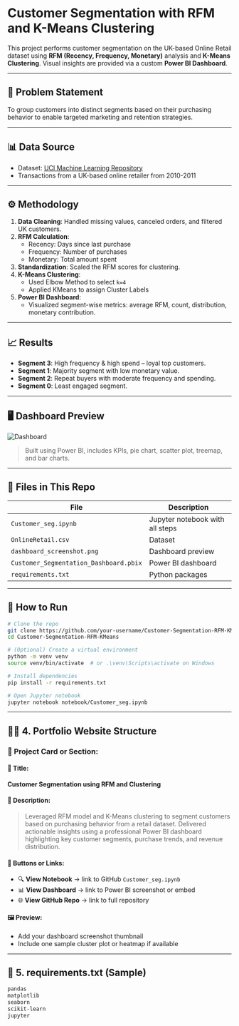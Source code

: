 # Customer Segmentation with RFM and K-Means Clustering

This project performs customer segmentation on the UK-based Online Retail dataset using **RFM (Recency, Frequency, Monetary)** analysis and **K-Means Clustering**. Visual insights are provided via a custom **Power BI Dashboard**.

---

## 📌 Problem Statement
To group customers into distinct segments based on their purchasing behavior to enable targeted marketing and retention strategies.

---

## 📊 Data Source
- Dataset: [UCI Machine Learning Repository](https://archive.ics.uci.edu/ml/datasets/Online+Retail)
- Transactions from a UK-based online retailer from 2010-2011

---

## ⚙️ Methodology

1. **Data Cleaning**: Handled missing values, canceled orders, and filtered UK customers.
2. **RFM Calculation**:
   - Recency: Days since last purchase
   - Frequency: Number of purchases
   - Monetary: Total amount spent
3. **Standardization**: Scaled the RFM scores for clustering.
4. **K-Means Clustering**:
   - Used Elbow Method to select `k=4`
   - Applied KMeans to assign Cluster Labels
5. **Power BI Dashboard**:
   - Visualized segment-wise metrics: average RFM, count, distribution, monetary contribution.

---

## 📈 Results

- **Segment 3**: High frequency & high spend – loyal top customers.
- **Segment 1**: Majority segment with low monetary value.
- **Segment 2**: Repeat buyers with moderate frequency and spending.
- **Segment 0**: Least engaged segment.

---

## 🖥️ Dashboard Preview

![Dashboard](powerbi_dashboard/dashboard_screenshot.png)

> Built using Power BI, includes KPIs, pie chart, scatter plot, treemap, and bar charts.

---

## 📁 Files in This Repo

| File | Description |
|------|-------------|
| `Customer_seg.ipynb` | Jupyter notebook with all steps |
| `OnlineRetail.csv` | Dataset |
| `dashboard_screenshot.png` | Dashboard preview |
| `Customer_Segmentation_Dashboard.pbix` | Power BI dashboard |
| `requirements.txt` | Python packages |

---

## 🚀 How to Run

```bash
# Clone the repo
git clone https://github.com/your-username/Customer-Segmentation-RFM-KMeans.git
cd Customer-Segmentation-RFM-KMeans

# (Optional) Create a virtual environment
python -m venv venv
source venv/bin/activate  # or .\venv\Scripts\activate on Windows

# Install dependencies
pip install -r requirements.txt

# Open Jupyter notebook
jupyter notebook notebook/Customer_seg.ipynb

```

---

## 🧑‍💻 4. **Portfolio Website Structure**

### 📁 Project Card or Section:

#### 🧾 Title:
**Customer Segmentation using RFM and Clustering**

#### 📄 Description:
> Leveraged RFM model and K-Means clustering to segment customers based on purchasing behavior from a retail dataset. Delivered actionable insights using a professional Power BI dashboard highlighting key customer segments, purchase trends, and revenue distribution.

#### 🔗 Buttons or Links:
- 🔍 **View Notebook** → link to GitHub `Customer_seg.ipynb`
- 📊 **View Dashboard** → link to Power BI screenshot or embed
- 🌐 **View GitHub Repo** → link to full repository

#### 🖼️ Preview:
- Add your dashboard screenshot thumbnail
- Include one sample cluster plot or heatmap if available

---

## 🧾 5. **requirements.txt (Sample)**

```txt
pandas
matplotlib
seaborn
scikit-learn
jupyter
```


